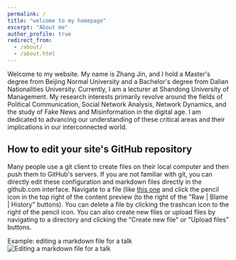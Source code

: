 ```yaml
---
permalink: /
title: "welcome to my homepage"
excerpt: "About me"
author_profile: true
redirect_from: 
  - /about/
  - /about.html
---
```

Welcome to my website. My name is Zhang Jin, and I hold a Master's degree from Beijing Normal University and a Bachelor's degree from Dalian Nationalities University. Currently, I am a lecturer at Shandong University of Management. My research interests primarily revolve around the fields of Political Communication, Social Network Analysis, Network Dynamics, and the study of Fake News and Misinformation in the digital age. I am dedicated to advancing our understanding of these critical areas and their implications in our interconnected world.

How to edit your site's GitHub repository
------
Many people use a git client to create files on their local computer and then push them to GitHub's servers. If you are not familiar with git, you can directly edit these configuration and markdown files directly in the github.com interface. Navigate to a file (like [this one](https://github.com/academicpages/academicpages.github.io/blob/master/_talks/2012-03-01-talk-1.md) and click the pencil icon in the top right of the content preview (to the right of the "Raw | Blame | History" buttons). You can delete a file by clicking the trashcan icon to the right of the pencil icon. You can also create new files or upload files by navigating to a directory and clicking the "Create new file" or "Upload files" buttons. 

Example: editing a markdown file for a talk
![Editing a markdown file for a talk](/images/editing-talk.png)

